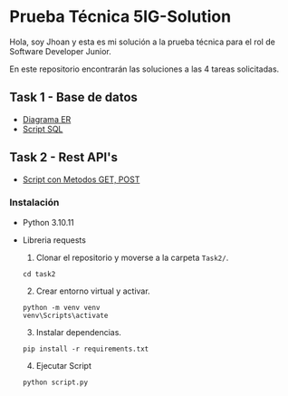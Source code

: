 # Prueba Técnica 5IG-Solution

Hola, soy Jhoan y esta es mi solución a la prueba técnica para el rol de Software Developer Junior.

En este repositorio encontrarán las soluciones a las 4 tareas solicitadas.

## Task 1 - Base de datos

- [Diagrama ER](Task1/Diagram_ER.png)
- [Script SQL](Task1/Schema.sql)

## Task 2 - Rest API's

- [Script con Metodos GET, POST](Task2/Script.py)

### Instalación

- Python 3.10.11
- Libreria requests

  1. Clonar el repositorio y moverse a la carpeta `Task2/`.

  ```
  cd task2
  ```

  2. Crear entorno virtual y activar.

  ```
  python -m venv venv
  venv\Scripts\activate
  ```

  3. Instalar dependencias.

  ```
  pip install -r requirements.txt
  ```

  4. Ejecutar Script

  ```
  python script.py
  ```
